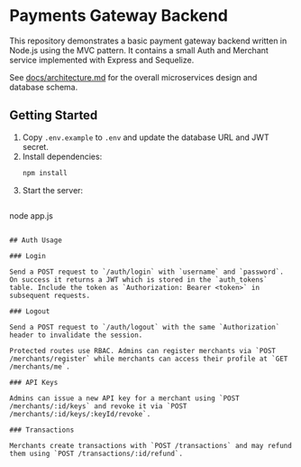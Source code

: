 # Payments Gateway Backend

This repository demonstrates a basic payment gateway backend written in Node.js using the MVC pattern. It contains a small Auth and Merchant service implemented with Express and Sequelize.

See [docs/architecture.md](docs/architecture.md) for the overall microservices design and database schema.

## Getting Started

1. Copy `.env.example` to `.env` and update the database URL and JWT secret.
2. Install dependencies:
   ```bash
   npm install
   ```
3. Start the server:
   ```bash
  node app.js
  ```

## Auth Usage

### Login

Send a POST request to `/auth/login` with `username` and `password`. On success it returns a JWT which is stored in the `auth_tokens` table. Include the token as `Authorization: Bearer <token>` in subsequent requests.

### Logout

Send a POST request to `/auth/logout` with the same `Authorization` header to invalidate the session.

Protected routes use RBAC. Admins can register merchants via `POST /merchants/register` while merchants can access their profile at `GET /merchants/me`.

### API Keys

Admins can issue a new API key for a merchant using `POST /merchants/:id/keys` and revoke it via `POST /merchants/:id/keys/:keyId/revoke`.

### Transactions

Merchants create transactions with `POST /transactions` and may refund them using `POST /transactions/:id/refund`.

